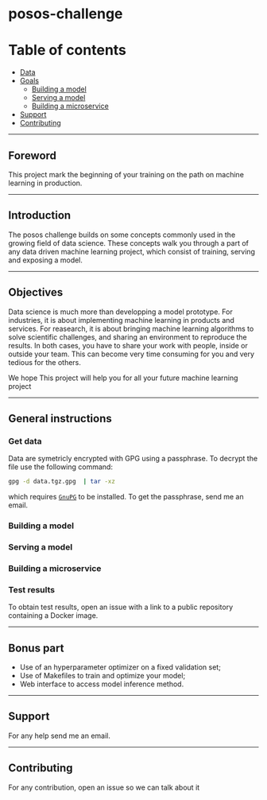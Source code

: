 # posos-challenge

# Table of contents

* [Data](#data)
* [Goals](#goals)
  * [Building a model](#building-a-model)
  * [Serving a model](#serving-a-model)
  * [Building a microservice](#building-a-microservice)
* [Support](#support)
* [Contributing](#contribution)

- - -

## Foreword

This project mark the beginning of your training on the path on machine learning in production.

- - -

## Introduction

The posos challenge builds on some concepts commonly used in the growing field of data science. These concepts walk you through a part of any data driven machine learning project, which consist of training, serving and exposing a model.

- - -

## Objectives

Data science is much more than developping a model prototype. For industries, it is about implementing machine learning in products and services. For reasearch, it is about bringing machine learning algorithms to solve scientific challenges, and sharing an environment to reproduce the results. In both cases, you have to share your work with people, inside or outside your team. This can become very time consuming for you and very tedious for the others.

We hope This project will help you for all your future machine learning project

- - -

## General instructions

### Get data

Data are symetricly encrypted with GPG using a passphrase. To decrypt the file use the following command:
```bash
gpg -d data.tgz.gpg  | tar -xz
```
which requires [`GnuPG`](https://gnupg.org) to be installed.
To get the passphrase, send me an email.

### Building a model

### Serving a model

### Building a microservice

### Test results

To obtain test results, open an issue with a link to a public repository containing a Docker image.

- - -

## Bonus part

- Use of an hyperparameter optimizer on a fixed validation set;
- Use of Makefiles to train and optimize your model;
- Web interface to access model inference method.

- - -

## Support

For any help send me an email.

- - -

## Contributing

For any contribution, open an issue so we can talk about it